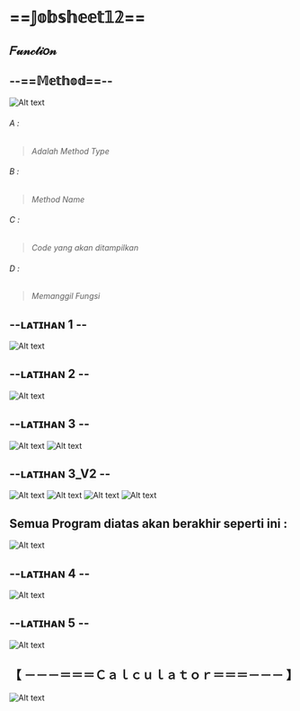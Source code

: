 # ==𝕁𝕠𝕓𝕤𝕙𝕖𝕖𝕥𝟙𝟚==
## 𝐹𝓊𝓃𝒸𝓉𝒾𝑜𝓃

## --==𝕄𝕖𝕥𝕙𝕠𝕕==--
![Alt text](https://github.com/Syihabuddinsanni/Jobsheet12_Function/blob/master/Method.png)
###### *A* :
>_Adalah Method Type_
###### *B* :
>_Method Name_
###### *C* :
>   _Code yang akan ditampilkan_
###### *D* :
>   _Memanggil Fungsi_


## --ʟᴀᴛɪʜᴀɴ 1 -- 
![Alt text](https://github.com/Syihabuddinsanni/Jobsheet12_Function/blob/master/Latihan.png)


## --ʟᴀᴛɪʜᴀɴ 2 --  
![Alt text](https://github.com/Syihabuddinsanni/Jobsheet12_Function/blob/master/L2.png)

## --ʟᴀᴛɪʜᴀɴ 3 -- 
![Alt text](https://github.com/Syihabuddinsanni/Jobsheet12_Function/blob/master/Latihan3.png)
![Alt text](https://github.com/Syihabuddinsanni/Jobsheet12_Function/blob/master/L3A_4.png)


## --ʟᴀᴛɪʜᴀɴ 3_V2 --
![Alt text](https://github.com/Syihabuddinsanni/Jobsheet12_Function/blob/master/L3A1.png)
![Alt text](https://github.com/Syihabuddinsanni/Jobsheet12_Function/blob/master/L3A2.png)
![Alt text](https://github.com/Syihabuddinsanni/Jobsheet12_Function/blob/master/L3A3.png)
![Alt text](https://github.com/Syihabuddinsanni/Jobsheet12_Function/blob/master/L3A.png)
## **Semua Program diatas akan berakhir seperti ini :**
![Alt text](https://github.com/Syihabuddinsanni/Jobsheet12_Function/blob/master/L3A_4.png)


## --ʟᴀᴛɪʜᴀɴ 4 -- 
![Alt text](https://github.com/Syihabuddinsanni/Jobsheet12_Function/blob/master/L4.png)


## --ʟᴀᴛɪʜᴀɴ 5 -- 
![Alt text](https://github.com/Syihabuddinsanni/Jobsheet12_Function/blob/master/L5.png)

## 【    ﻿－－－＝＝＝Ｃａｌｃｕｌａｔｏｒ＝＝＝－－－    】
![Alt text](https://github.com/Syihabuddinsanni/Jobsheet12_Function/blob/master/CalculatorKu.png)

